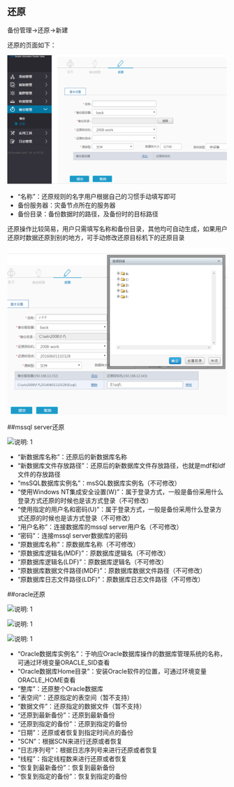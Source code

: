 ## 还原

备份管理-&gt;还原-&gt;新建

还原的页面如下：

![说明: 1](/assets/V6.038660.png)

*   “名称”：还原规则的名字用户根据自己的习惯手动填写即可
*   备份服务器：灾备节点所在的服务器
*   备份目录：备份数据时的路径，及备份时的目标路径

还原操作比较简易，用户只需填写名称和备份目录，其他均可自动生成，如果用户还原时数据还原到别的地方，可手动修改还原目标机下的还原目录

![说明: 1](/assets/V6.038798.png)



##mssql server还原

![说明: 1](/assets/V6.V6.200022.png)

*   “新数据库名称”：还原后的新数据库名称
*   “新数据库文件存放路径”：还原后的新数据库文件存放路径，也就是mdf和ldf文件的存放路径
*   “msSQL数据库实例名”：msSQL数据库实例名（不可修改）
*   “使用Windows NT集成安全设置(W)”：属于登录方式，一般是备份采用什么登录方式还原的时候也是该方式登录（不可修改）
*   “使用指定的用户名和密码(U)”：属于登录方式，一般是备份采用什么登录方式还原的时候也是该方式登录（不可修改）
*   “用户名称”：连接数据库的mssql server用户名（不可修改）
*   “密码”：连接mssql server数据库的密码
*   “原数据库名称”：原数据库名称（不可修改）
*   “原数据库逻辑名(MDF)”：原数据库逻辑名（不可修改）
*   “原数据库逻辑名(LDF)”：原数据库逻辑名（不可修改）
*   “原数据库数据文件路径(MDF)”：原数据库数据文件路径（不可修改）
*   “原数据库日志文件路径(LDF)”：原数据库日志文件路径（不可修改）

##oracle还原

![说明: 1](/assets/V6.V6.200023.png)

![说明: 1](/assets/V6.V6.200024.png)

![说明: 1](/assets/V6.V6.200025.png)

*   “Oracle数据库实例名”：于响应Oracle数据库操作的数据库管理系统的名称，可通过环境变量ORACLE_SID查看
*   “Oracle数据库Home目录”：安装Oracle软件的位置，可通过环境变量ORACLE_HOME查看
*   “整库”：还原整个Oracle数据库
*   “表空间”：还原指定的表空间（暂不支持）
*   “数据文件”：还原指定的数据文件（暂不支持）
*   “还原到最新备份”：还原到最新备份
*   “还原到指定的备份”：还原到指定的备份
*   “日期”：还原或者恢复到指定时间点的备份
*   “SCN”：根据SCN来进行还原或者恢复
*   “日志序列号”：根据日志序列号来进行还原或者恢复
*   “线程”：指定线程数来进行还原或者恢复
*   “恢复到最新备份”：恢复到最新备份
*   “恢复到指定的备份”：恢复到指定的备份
